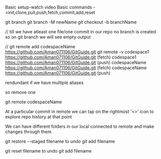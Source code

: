 Basic setup-watch video
Basic commands
->init,clone,pull,push,fetch,commit,add,reset


git branch
git branch -M newName
git checkout -b branchName  

//
till we have atleast one file/one commit in our repo no branch is created so on git branch we will see empty output

//
git remote add codespaceName https://github.com/Aman071106/GitGuide.git
git remote -v
codespace1      https://github.com/Aman071106/GitGuide.git (fetch)
codespace1      https://github.com/Aman071106/GitGuide.git (push)
codespaceName   https://github.com/Aman071106/GitGuide.git (fetch)
codespaceName   https://github.com/Aman071106/GitGuide.git (push)

rendundant if we have multiple aliases

so remove one

git remote codespaceName



At a particular commit in remote we can tap on the rightmost '<>' icon to explore repo history at that point


We can have different folders in our local connected to remote and make changes through them



git restore --staged filename to undo git add filename  

git reset filename to undo git add filename
